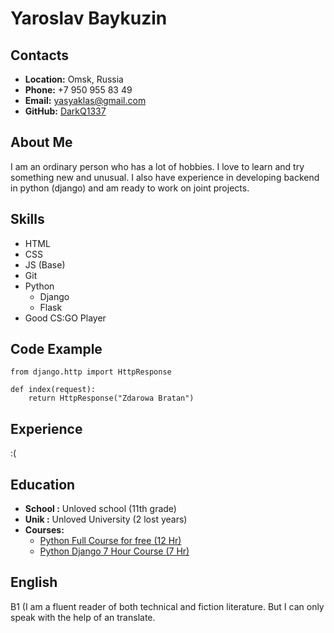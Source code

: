 # Yaroslav Baykuzin

## Contacts
- **Location:** Omsk, Russia
- **Phone:** +7 950 955 83 49
- **Email:** yasyaklas@gmail.com
- **GitHub:** [DarkQ1337](https://github.com/DarkQ1337)


## About Me
I am an ordinary person who has a lot of hobbies. I love to learn and try something new and unusual. I also have experience in developing backend in python (django) and am ready to work on joint projects.

## Skills

 - HTML
 - CSS
 - JS (Base)
 - Git
 - Python
	 - Django
	 - Flask
 - Good CS:GO Player

## Code Example
```
from django.http import HttpResponse

def index(request):
    return HttpResponse("Zdarowa Bratan")
```

## Experience

:( 

## Education

 - **School :** Unloved school (11th grade)
 - **Unik :** Unloved University (2 lost years)
 - **Courses:** 
	 - [Python Full Course for free (12 Hr)](https://www.youtube.com/watch?v=XKHEtdqhLK8)
	 - [Python Django 7 Hour Course (7 Hr)](https://youtu.be/PtQiiknWUcI)

## English
B1 (I am a fluent reader of both technical and fiction literature. But I can only speak with the help of an translate.
